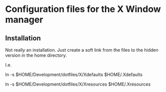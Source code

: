 # Configuration files for the X Window manager

## Installation
Not really an installation. Just create a soft link from the files to the hidden version in the home directory.

I.e.

ln -s $HOME/Development/dotfiles/X/Xdefaults $HOME/.Xdefaults

ln -s $HOME/Development/dotfiles/X/Xresources $HOME/.Xresources

